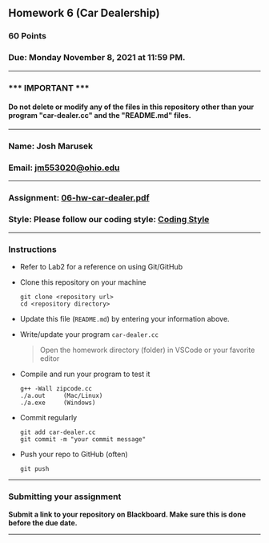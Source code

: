 ## Homework 6 (Car Dealership)

### 60 Points

### Due: Monday November 8, 2021 at 11:59 PM.

---
### *** IMPORTANT ***
#### Do not delete or modify any of the files in this repository other than your program "car-dealer.cc" and the "README.md" files.

---

### Name: Josh Marusek

### Email: jm553020@ohio.edu

---

### Assignment: [06-hw-car-dealer.pdf](06-hw-car-dealer.pdf)

### Style: Please follow our coding style: [Coding Style](https://github.com/nasseef/cs2400/blob/master/docs/coding-style.md)

---

### Instructions

- Refer to Lab2 for a reference on using Git/GitHub
- Clone this repository on your machine

    ```console
    git clone <repository url>
    cd <repository directory>
    ```

- Update this file (`README.md`) by entering your information above.
- Write/update your program `car-dealer.cc`

    > Open the homework directory (folder) in VSCode or your favorite editor

- Compile and run your program to test it

    ```console
    g++ -Wall zipcode.cc
    ./a.out     (Mac/Linux)
    ./a.exe     (Windows)
    ```

- Commit regularly

    ```console
    git add car-dealer.cc
    git commit -m "your commit message"
    ```

- Push your repo to GitHub (often)
    ```console
    git push
    ```
---

### Submitting your assignment

**Submit a link to your repository on Blackboard. Make sure this is done before the due date.**

---